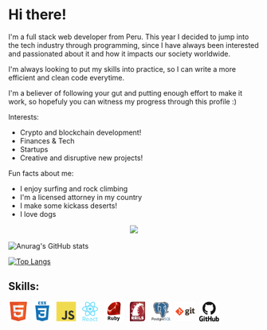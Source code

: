 <h1>Hi there!</h1>

I'm a full stack web developer from Peru. This year I decided to jump into the tech industry through programming, since I have always been interested and passionated about it and how it impacts our society worldwide.

I'm always looking to put my skills into practice, so I can write a more efficient and clean code everytime.

I'm a believer of following your gut and putting enough effort to make it work, so hopefuly you can witness my progress through this profile :)

Interests:
<ul>
  <li>Crypto and blockchain development!</li>
  <li>Finances & Tech</li>
  <li>Startups</li>
  <li>Creative and disruptive new projects!</li>
</ul>

Fun facts about me:
<ul>
  <li>I enjoy surfing and rock climbing</li>
  <li>I'm a licensed attorney in my country</li>
  <li>I make some kickass deserts!</li>
  <li>I love dogs</li>
</ul>

<div id="header" align="center">
  <img src="[https://media.giphy.com/media/M9gbBd9nbDrOTu1Mqx/giphy.gif](https://media.giphy.com/media/l19ipdY2pjK3d8Omtz/giphy.gif)" width="100"/>
</div>

![Anurag's GitHub stats](https://github-readme-stats.vercel.app/api?username=cesarmarvar&show_icons=true&theme=gruvbox)

[![Top Langs](https://github-readme-stats.vercel.app/api/top-langs/?username=cesarmarvar&layout=compact&theme=vision-friendly-dark)](https://github.com/cesarmarvar/github-readme-stats)

<h2>Skills:</h2>
<div>
<img src="https://github.com/devicons/devicon/blob/master/icons/html5/html5-original.svg" title="HTML5" alt="HTML" width="40" height="40"/>&nbsp;
  <img src="https://github.com/devicons/devicon/blob/master/icons/css3/css3-plain-wordmark.svg"  title="CSS3" alt="CSS" width="40" height="40"/>&nbsp;
  <img src="https://github.com/devicons/devicon/blob/master/icons/javascript/javascript-original.svg" title="JavaScript" alt="JavaScript" width="40" height="40"/>&nbsp;
  <img src="https://github.com/devicons/devicon/blob/master/icons/react/react-original-wordmark.svg" title="React" alt="React" width="40" height="40"/>&nbsp;
  <img src="https://github.com/devicons/devicon/blob/master/icons/ruby/ruby-original-wordmark.svg" title="Ruby" alt="Ruby" width="40" height="40"/>&nbsp;
  <img src="https://github.com/devicons/devicon/blob/master/icons/rails/rails-original-wordmark.svg" title="Rails" alt="Rails" width="40" height="40"/>&nbsp;
  <img src="https://github.com/devicons/devicon/blob/master/icons/postgresql/postgresql-original-wordmark.svg" title="PSQL" alt="PSQL" width="40" height="40"/>&nbsp;
  <img src="https://github.com/devicons/devicon/blob/master/icons/git/git-original-wordmark.svg" title="Git" **alt="Git" width="40" height="40"/>&nbsp;
  <img src="https://github.com/devicons/devicon/blob/master/icons/github/github-original-wordmark.svg" title="Github" alt="Github" width="40" height="40"/>
</div>
